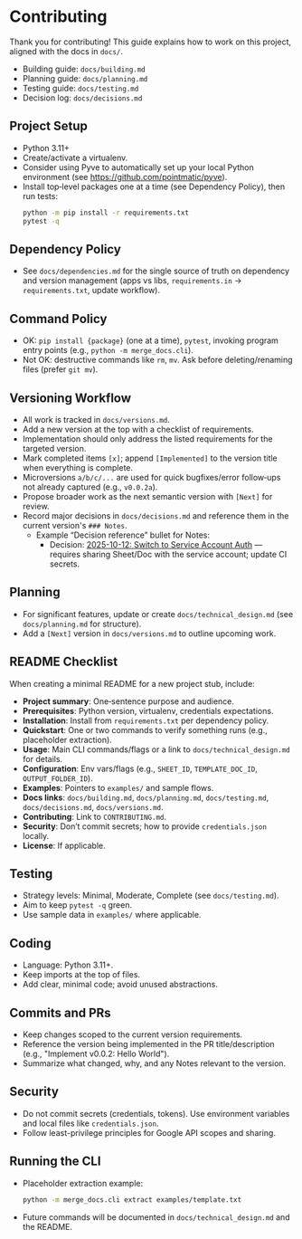 # Contributing

Thank you for contributing! This guide explains how to work on this project, aligned with the docs in `docs/`.

- Building guide: `docs/building.md`
- Planning guide: `docs/planning.md`
- Testing guide: `docs/testing.md`
- Decision log: `docs/decisions.md`

## Project Setup
- Python 3.11+
- Create/activate a virtualenv.
- Consider using Pyve to automatically set up your local Python environment (see https://github.com/pointmatic/pyve).
- Install top‑level packages one at a time (see Dependency Policy), then run tests:
  ```bash
  python -m pip install -r requirements.txt
  pytest -q
  ```

## Dependency Policy
- See `docs/dependencies.md` for the single source of truth on dependency and version management (apps vs libs, `requirements.in` → `requirements.txt`, update workflow).

## Command Policy
- OK: `pip install {package}` (one at a time), `pytest`, invoking program entry points (e.g., `python -m merge_docs.cli`).
- Not OK: destructive commands like `rm`, `mv`. Ask before deleting/renaming files (prefer `git mv`).

## Versioning Workflow
- All work is tracked in `docs/versions.md`.
- Add a new version at the top with a checklist of requirements.
- Implementation should only address the listed requirements for the targeted version.
- Mark completed items `[x]`; append `[Implemented]` to the version title when everything is complete.
- Microversions `a/b/c/...` are used for quick bugfixes/error follow‑ups not already captured (e.g., `v0.0.2a`).
- Propose broader work as the next semantic version with `[Next]` for review.
- Record major decisions in `docs/decisions.md` and reference them in the current version's `### Notes`.
  - Example “Decision reference” bullet for Notes:
    - Decision: [2025-10-12: Switch to Service Account Auth](docs/decisions.md#2025-10-12-switch-to-service-account-auth) — requires sharing Sheet/Doc with the service account; update CI secrets.

## Planning
- For significant features, update or create `docs/technical_design.md` (see `docs/planning.md` for structure).
- Add a `[Next]` version in `docs/versions.md` to outline upcoming work.

## README Checklist
When creating a minimal README for a new project stub, include:
- **Project summary**: One‑sentence purpose and audience.
- **Prerequisites**: Python version, virtualenv, credentials expectations.
- **Installation**: Install from `requirements.txt` per dependency policy.
- **Quickstart**: One or two commands to verify something runs (e.g., placeholder extraction).
- **Usage**: Main CLI commands/flags or a link to `docs/technical_design.md` for details.
- **Configuration**: Env vars/flags (e.g., `SHEET_ID`, `TEMPLATE_DOC_ID`, `OUTPUT_FOLDER_ID`).
- **Examples**: Pointers to `examples/` and sample flows.
- **Docs links**: `docs/building.md`, `docs/planning.md`, `docs/testing.md`, `docs/decisions.md`, `docs/versions.md`.
- **Contributing**: Link to `CONTRIBUTING.md`.
- **Security**: Don’t commit secrets; how to provide `credentials.json` locally.
- **License**: If applicable.

## Testing
- Strategy levels: Minimal, Moderate, Complete (see `docs/testing.md`).
- Aim to keep `pytest -q` green.
- Use sample data in `examples/` where applicable.

## Coding
- Language: Python 3.11+.
- Keep imports at the top of files.
- Add clear, minimal code; avoid unused abstractions.

## Commits and PRs
- Keep changes scoped to the current version requirements.
- Reference the version being implemented in the PR title/description (e.g., "Implement v0.0.2: Hello World").
- Summarize what changed, why, and any Notes relevant to the version.

## Security
- Do not commit secrets (credentials, tokens). Use environment variables and local files like `credentials.json`.
- Follow least-privilege principles for Google API scopes and sharing.

## Running the CLI
- Placeholder extraction example:
  ```bash
  python -m merge_docs.cli extract examples/template.txt
  ```
- Future commands will be documented in `docs/technical_design.md` and the README.
